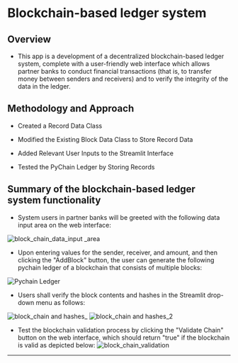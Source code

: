 # Blockchain-based ledger system

 ## Overview 
* This app is a development of a decentralized blockchain-based ledger system, complete with a user-friendly web interface which allows partner banks to conduct financial transactions (that is, to transfer money between senders and receivers) and to verify the integrity of the data in the ledger.  

## Methodology and Approach
  * Created a Record Data Class

  * Modified the Existing Block Data Class to Store Record Data

  * Added Relevant User Inputs to the Streamlit Interface

  * Tested the PyChain Ledger by Storing Records

## Summary of the blockchain-based ledger system functionality

  * System users in partner banks will be greeted with the following data input area on the web interface:

![block_chain_data_input _area](https://github.com/Abillu/ChallengeM18_Upload/assets/126644613/b9eac2d1-78b3-455c-8709-2dd3531a643f)

  * Upon entering values for the sender, receiver, and amount, and then clicking  the "AddBlock" button, the user can generate the following pychain ledger of a blockchain that consists of multiple blocks: 

![Pychain Ledger](https://github.com/Abillu/ChallengeM18_Upload/assets/126644613/e34e0c21-2acc-4412-8264-70ff5e5c80c1)


  * Users shall verify the block contents and hashes in the Streamlit drop-down menu as follows:

![block_chain and hashes_](https://github.com/Abillu/ChallengeM18_Upload/assets/126644613/3f6231f2-9899-4438-82ea-227e98a46b71)
![block_chain and hashes_2](https://github.com/Abillu/ChallengeM18_Upload/assets/126644613/29720bd5-5259-48f1-abc8-d5fb3a7e0b4f)


  * Test the blockchain validation process by clicking the "Validate Chain" button on the web interface, which should return "true" if  the blockchain is valid as depicted below:
 ![block_chain_validation](https://github.com/Abillu/ChallengeM18_Upload/assets/126644613/6fb9824a-429b-4b36-ab42-750942feffb9)


---
